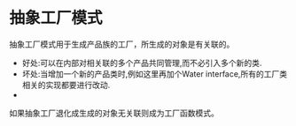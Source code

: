 # 抽象工厂模式

抽象工厂模式用于生成产品族的工厂，所生成的对象是有关联的。

- 好处:可以在内部对相关联的多个产品共同管理,而不必引入多个新的类.
- 坏处:当增加一个新的产品类时,例如这里再加个Water interface,所有的工厂类相关的实现都要进行改动.
- 
如果抽象工厂退化成生成的对象无关联则成为工厂函数模式。
